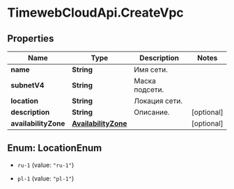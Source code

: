 # TimewebCloudApi.CreateVpc

## Properties

Name | Type | Description | Notes
------------ | ------------- | ------------- | -------------
**name** | **String** | Имя сети. | 
**subnetV4** | **String** | Маска подсети. | 
**location** | **String** | Локация сети. | 
**description** | **String** | Описание. | [optional] 
**availabilityZone** | [**AvailabilityZone**](AvailabilityZone.md) |  | [optional] 



## Enum: LocationEnum


* `ru-1` (value: `"ru-1"`)

* `pl-1` (value: `"pl-1"`)




